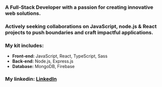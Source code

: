 ###  A Full-Stack Developer with a passion for creating innovative web solutions.
###  Actively seeking collaborations on JavaScript, node.js & React projects to push boundaries and craft impactful applications.
###  My kit includes:
- **Front-end:** JavaScript, React, TypeScript, Sass
- **Back-end:** Node.js, Express.js
- **Database:** MongoDB, Firebase

### My linkedin: [LinkedIn](https://www.linkedin.com/in/moriya-katan-5248316b/)

<!---
mktana/mktana is a ✨ special ✨ repository because its `README.md` (this file) appears on your GitHub profile.
You can click the Preview link to take a look at your changes.
--->
